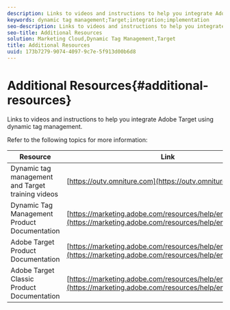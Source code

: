 ```yaml
---
description: Links to videos and instructions to help you integrate Adobe Target using dynamic tag management.
keywords: dynamic tag management;Target;integration;implementation
seo-description: Links to videos and instructions to help you integrate Adobe Target using dynamic tag management.
seo-title: Additional Resources
solution: Marketing Cloud,Dynamic Tag Management,Target
title: Additional Resources
uuid: 173b7279-9074-4097-9c7e-5f913d00b6d8
---
```


# Additional Resources{#additional-resources}

Links to videos and instructions to help you integrate Adobe Target using dynamic tag management.

Refer to the following topics for more information: 

|  Resource  | Link  |
|---|---|
|  Dynamic tag management and Target training videos  | [https://outv.omniture.com](https://outv.omniture.com)  |
|  Dynamic Tag Management Product Documentation  | [https://marketing.adobe.com/resources/help/en_US/dtm/](https://marketing.adobe.com/resources/help/en_US/dtm/)  |
|  Adobe Target Product Documentation  | [https://marketing.adobe.com/resources/help/en_US/target/](https://marketing.adobe.com/resources/help/en_US/target/)  |
|  Adobe Target Classic Product Documentation  | [https://marketing.adobe.com/resources/help/en_US/tnt/help/](https://marketing.adobe.com/resources/help/en_US/tnt/help/)  |

